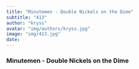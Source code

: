```yaml
---
title: "Minutemen - Double Nickels on the Dime"
subtitle: "413"
author: "kryss"
avatar: "img/authors/kryss.jpg"
image: "img/413.jpg"
date:
---
```


### Minutemen - Double Nickels on the Dime

